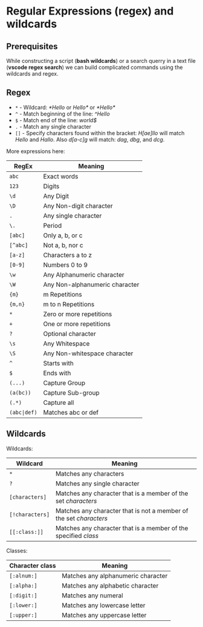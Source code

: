 # Regular Expressions (regex) and wildcards

## Prerequisites

While constructing a script (**bash wildcards**) or a search querry in a text file (**vscode regex search**) we can build complicated commands using the wildcards and regex.

## Regex

* `*` - Wildcard: *\*Hello* or *Hello\** or *\*Hello\**
* `^` - Match beginning of the line: *\^Hello*
* `$` - Match end of the line: *world\$*
* `.` - Match any single character
* `[]` - Specify characters found within the bracket: *H\[ae\]llo* will match *Hello* and *Hallo*. Also *d\[a-c\]g* will match: *dag*, *dbg*, and *dcg*.

More expressions here:

|RegEx|Meaning|
|---|---|
|`abc`|Exact words|
|`123`|Digits|
|`\d`|Any Digit|
|`\D`|Any Non-digit character|
|`.`|Any single character|
|`\.`|Period|
|`[abc]`|Only a, b, or c|
|`[^abc]`|Not a, b, nor c|
|`[a-z]`|Characters a to z|
|`[0-9]`|Numbers 0 to 9|
|`\w`|Any Alphanumeric character|
|`\W`|Any Non-alphanumeric character|
|`{m}`|m Repetitions|
|`{m,n}`|m to n Repetitions|
|`*`|Zero or more repetitions|
|`+`|One or more repetitions|
|`?`|Optional character|
|`\s`|Any Whitespace|
|`\S`|Any Non-whitespace character|
|`^`|Starts with|
|`$`|Ends with|
|`(...)`|Capture Group|
|`(a(bc))`|Capture Sub-group|
|`(.*)`|Capture all|
|`(abc\|def)`|Matches abc or def|

## Wildcards

Wildcards:

|Wildcard|Meaning|
|---|---|
|```*```|Matches any characters|
|```?```|Matches any single character|
|```[characters]```|Matches any character that is a member of the set *characters*|
|```[!characters]```|Matches any character that is not a member of the set *characters*|
|```[[:class:]]```|Matches any character that is a member of the specified *class*|

Classes:

|Character class|Meaning|
|---|---|
|```[:alnum:]```|Matches any alphanumeric character|
|```[:alpha:]```|Matches any alphabetic character|
|```[:digit:]```|Matches any numeral|
|```[:lower:]```|Matches any lowercase letter|
|```[:upper:]```|Matches any uppercase letter|
